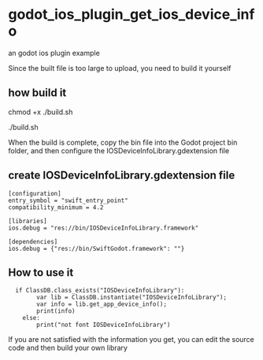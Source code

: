 # godot_ios_plugin_get_ios_device_info
an godot ios plugin example

Since the built file is too large to upload, you need to build it yourself

## how build it

chmod +x ./build.sh

./build.sh

When the build is complete, copy the bin file into the Godot project bin folder, and then configure the IOSDeviceInfoLibrary.gdextension file

## create IOSDeviceInfoLibrary.gdextension file
```
[configuration]
entry_symbol = "swift_entry_point"
compatibility_minimum = 4.2

[libraries]
ios.debug = "res://bin/IOSDeviceInfoLibrary.framework"

[dependencies]
ios.debug = {"res://bin/SwiftGodot.framework": ""}
```
## How to use it
```
  if ClassDB.class_exists("IOSDeviceInfoLibrary"):
		var lib = ClassDB.instantiate("IOSDeviceInfoLibrary");
		var info = lib.get_app_device_info();
        print(info)
	else:
		print("not font IOSDeviceInfoLibrary")
```

If you are not satisfied with the information you get, you can edit the source code and then build your own library
